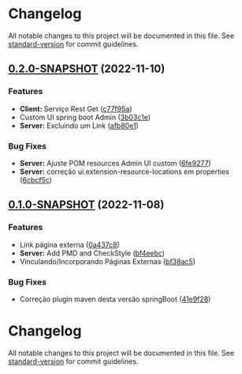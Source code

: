 # Changelog

All notable changes to this project will be documented in this file. See [standard-version](https://github.com/conventional-changelog/standard-version) for commit guidelines.

## [0.2.0-SNAPSHOT](https://github.com/denissoliveira/SpringAdminApps/compare/v0.1.0-SNAPSHOT...v0.2.0-SNAPSHOT) (2022-11-10)


### Features

* **Client:** Serviço Rest Get ([c77f95a](https://github.com/denissoliveira/SpringAdminApps/commit/c77f95a0d4eaaa8b7188a558ec0341e9a914ea9a))
* Custom UI spring boot Admin ([3b03c1e](https://github.com/denissoliveira/SpringAdminApps/commit/3b03c1e81ee01862932a62742ef217720645fd64))
* **Server:** Excluindo um Link ([afb80e1](https://github.com/denissoliveira/SpringAdminApps/commit/afb80e1cd77f87de622643f2fd8a4ca12d0b574b))


### Bug Fixes

* **Server:** Ajuste POM resources Admin UI custom ([6fe9277](https://github.com/denissoliveira/SpringAdminApps/commit/6fe9277c182ae46033f3d0fc2ba1f408f45f3e5d))
* **Server:** correção ui.extension-resource-locations em properties ([6cbcf5c](https://github.com/denissoliveira/SpringAdminApps/commit/6cbcf5c07e1b2c8f9da4d9c1e720840af11beb25))

## [0.1.0-SNAPSHOT](https://github.com/denissoliveira/SpringAdminApps/compare/v0.0.1-SNAPSHOT...v0.1.0-SNAPSHOT) (2022-11-08)


### Features

* Link página externa ([0a437c8](https://github.com/denissoliveira/SpringAdminApps/commit/0a437c8941e340e5efa4ffb5a9fa6a7da0ecce61))
* **Server:** Add PMD and CheckStyle ([bf4eebc](https://github.com/denissoliveira/SpringAdminApps/commit/bf4eebc91be08756b4dd28b7d168007d2cf4f989))
* Vinculando/Incorporando Páginas Externas ([bf38ac5](https://github.com/denissoliveira/SpringAdminApps/commit/bf38ac547f28d4c87018da10308925cfe2372566))


### Bug Fixes

* Correção plugin maven desta versão springBoot ([41e9f28](https://github.com/denissoliveira/SpringAdminApps/commit/41e9f287a9b28e64a0f111a12871900e1596c471))

# Changelog

All notable changes to this project will be documented in this file. See [standard-version](https://github.com/conventional-changelog/standard-version) for commit guidelines.
